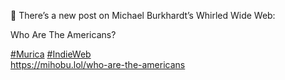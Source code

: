 🤖 There’s a new post on Michael Burkhardt’s Whirled Wide Web:

Who Are The Americans?

[\#<span>Murica</span>](https://social.lol/tags/Murica) [\#<span>IndieWeb</span>](https://social.lol/tags/IndieWeb)  
[<span class="invisible">https://</span><span class="ellipsis">mihobu.lol/who-are-the-america</span><span class="invisible">ns</span>](https://mihobu.lol/who-are-the-americans)